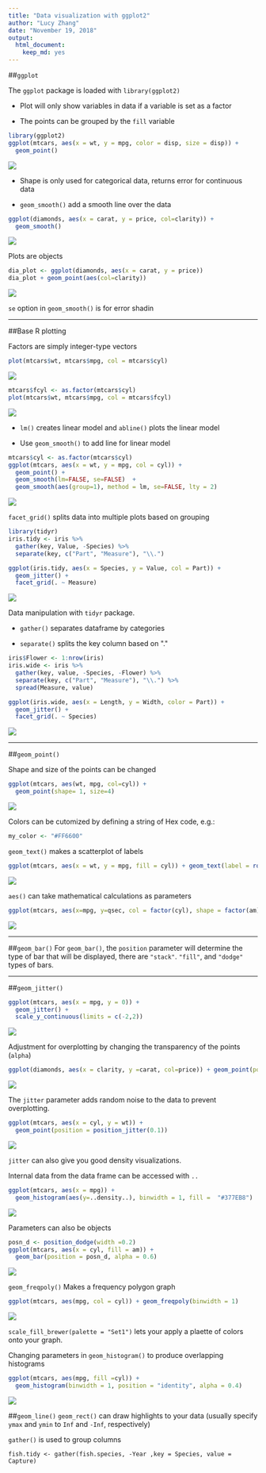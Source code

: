 ```yaml
---
title: "Data visualization with ggplot2"
author: "Lucy Zhang"
date: "November 19, 2018"
output: 
  html_document:
    keep_md: yes
---
```



##`ggplot`

The `ggplot` package is loaded with `library(ggplot2)`

* Plot will only show variables in data if a variable is set as a factor

* The points can be grouped by the `fill` variable


```r
library(ggplot2)
ggplot(mtcars, aes(x = wt, y = mpg, color = disp, size = disp)) +
  geom_point()
```

![](Data_vis_ggplot2_files/figure-html/unnamed-chunk-1-1.png)<!-- -->

* Shape is only used for categorical data, returns error for continuous data

* `geom_smooth()` add a smooth line over the data


```r
ggplot(diamonds, aes(x = carat, y = price, col=clarity)) +
  geom_smooth()
```

![](Data_vis_ggplot2_files/figure-html/unnamed-chunk-2-1.png)<!-- -->

Plots are objects


```r
dia_plot <- ggplot(diamonds, aes(x = carat, y = price))
dia_plot + geom_point(aes(col=clarity))
```

![](Data_vis_ggplot2_files/figure-html/unnamed-chunk-3-1.png)<!-- -->

`se` option in `geom_smooth()` is for error shadin

***

##Base R plotting

Factors are simply integer-type vectors


```r
plot(mtcars$wt, mtcars$mpg, col = mtcars$cyl)
```

![](Data_vis_ggplot2_files/figure-html/unnamed-chunk-4-1.png)<!-- -->

```r
mtcars$fcyl <- as.factor(mtcars$cyl)
plot(mtcars$wt, mtcars$mpg, col = mtcars$fcyl)
```

![](Data_vis_ggplot2_files/figure-html/unnamed-chunk-4-2.png)<!-- -->

* `lm()` creates linear model and `abline()` plots the linear model

* Use `geom_smooth()` to add line for linear model


```r
mtcars$cyl <- as.factor(mtcars$cyl)
ggplot(mtcars, aes(x = wt, y = mpg, col = cyl)) +
  geom_point() +
  geom_smooth(lm=FALSE, se=FALSE)  +
  geom_smooth(aes(group=1), method = lm, se=FALSE, lty = 2)
```

![](Data_vis_ggplot2_files/figure-html/unnamed-chunk-5-1.png)<!-- -->

`facet_grid()` splits data into multiple plots based on grouping


```r
library(tidyr)
iris.tidy <- iris %>%
  gather(key, Value, -Species) %>%
  separate(key, c("Part", "Measure"), "\\.")

ggplot(iris.tidy, aes(x = Species, y = Value, col = Part)) +
  geom_jitter() +
  facet_grid(. ~ Measure)
```

![](Data_vis_ggplot2_files/figure-html/unnamed-chunk-6-1.png)<!-- -->

Data manipulation with `tidyr` package.

* `gather()` separates dataframe by categories

* `separate()` splits the key column based on "."


```r
iris$Flower <- 1:nrow(iris)
iris.wide <- iris %>%
  gather(key, value, -Species, -Flower) %>%
  separate(key, c("Part", "Measure"), "\\.") %>%
  spread(Measure, value)

ggplot(iris.wide, aes(x = Length, y = Width, color = Part)) +
  geom_jitter() +
  facet_grid(. ~ Species)
```

![](Data_vis_ggplot2_files/figure-html/unnamed-chunk-7-1.png)<!-- -->

***

##`geom_point()`

Shape and size of the points can be changed


```r
ggplot(mtcars, aes(wt, mpg, col=cyl)) +
  geom_point(shape= 1, size=4)
```

![](Data_vis_ggplot2_files/figure-html/unnamed-chunk-8-1.png)<!-- -->

Colors can be cutomized by defining a string of Hex code, e.g.:

```r
my_color <- "#FF6600"
```

`geom_text()` makes a scatterplot of labels

```r
ggplot(mtcars, aes(x = wt, y = mpg, fill = cyl)) + geom_text(label = rownames(mtcars))
```

![](Data_vis_ggplot2_files/figure-html/unnamed-chunk-10-1.png)<!-- -->

`aes()` can take mathematical calculations as parameters


```r
ggplot(mtcars, aes(x=mpg, y=qsec, col = factor(cyl), shape = factor(am), size = (hp/wt))) +geom_point()
```

![](Data_vis_ggplot2_files/figure-html/unnamed-chunk-11-1.png)<!-- -->

***

##`geom_bar()`
For `geom_bar()`, the `position` parameter will determine the type of bar that will be displayed, there are `"stack"`. `"fill"`, and `"dodge"` types of bars.

***

##`geom_jitter()`


```r
ggplot(mtcars, aes(x = mpg, y = 0)) +
  geom_jitter() +
  scale_y_continuous(limits = c(-2,2))
```

![](Data_vis_ggplot2_files/figure-html/unnamed-chunk-12-1.png)<!-- -->

Adjustment for overplotting by changing the transparency of the points (`alpha`)


```r
ggplot(diamonds, aes(x = clarity, y =carat, col=price)) + geom_point(position = "jitter", alpha = 0.5)
```

![](Data_vis_ggplot2_files/figure-html/unnamed-chunk-13-1.png)<!-- -->

The `jitter` parameter adds random noise to the data to prevent overplotting.


```r
ggplot(mtcars, aes(x = cyl, y = wt)) +
  geom_point(position = position_jitter(0.1))
```

![](Data_vis_ggplot2_files/figure-html/unnamed-chunk-14-1.png)<!-- -->

`jitter` can also give you good density visualizations.

Internal data from the data frame can be accessed with `..`

```r
ggplot(mtcars, aes(x = mpg)) +
  geom_histogram(aes(y=..density..), binwidth = 1, fill =  "#377EB8")
```

![](Data_vis_ggplot2_files/figure-html/unnamed-chunk-15-1.png)<!-- -->

Parameters can also be objects


```r
posn_d <- position_dodge(width =0.2)
ggplot(mtcars, aes(x = cyl, fill = am)) +
  geom_bar(position = posn_d, alpha = 0.6)
```

![](Data_vis_ggplot2_files/figure-html/unnamed-chunk-16-1.png)<!-- -->

`geom_freqpoly()` Makes a frequency polygon graph

```r
ggplot(mtcars, aes(mpg, col = cyl)) + geom_freqpoly(binwidth = 1)
```

![](Data_vis_ggplot2_files/figure-html/unnamed-chunk-17-1.png)<!-- -->

`scale_fill_brewer(palette = "Set1")` lets your apply a plaette of colors onto your graph.

Changing parameters in `geom_histogram()` to produce overlapping histograms

```r
ggplot(mtcars, aes(mpg, fill =cyl)) +
  geom_histogram(binwidth = 1, position = "identity", alpha = 0.4)
```

![](Data_vis_ggplot2_files/figure-html/unnamed-chunk-18-1.png)<!-- -->

##`geom_line()`
`geom_rect()` can draw highlights to your data (usually specify `ymax` and `ymin` to `Inf` and `-Inf`, respectively)

`gather()` is used to group columns
```
fish.tidy <- gather(fish.species, -Year ,key = Species, value = Capture)
```
